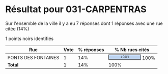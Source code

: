 # Résultat pour 031-CARPENTRAS

Sur l'ensemble de la ville il y a eu 7 réponses dont 1 réponses avec une rue citée (14%)

1 points noirs identifiés

| Rue | Vote | % réponses | % Nb rues cités|
|-----|------|------------|----------------|
| PONTS DES FONTAINES | 1 | 14% | <img src="../../img/bar_100.gif" />&nbsp;100%|
| **Total** | 1 | 14% | 100%|
